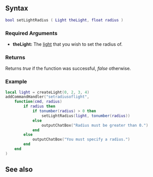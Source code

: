 Syntax
------

``` lua
bool setLightRadius ( Light theLight, float radius )
```

### Required Arguments

-   **theLight:** The [light](/docs/Element/Light.md "wikilink") that you wish to set the radius of.

### Returns

Returns *true* if the function was successful, *false* otherwise.

### Example

``` Lua
local light = createLight(0, 2, 3, 4)
addCommandHandler("setradiusoflight",
    function(cmd, radius)
        if radius then
            if tonumber(radius) > 0 then
                setLightRadius(light, tonumber(radius))
            else
                outputChatBox("Radius must be greater than 0.")
            end
        else
            outputChatBox("You must specify a radius.")
        end
    end
)
```

See also
--------
